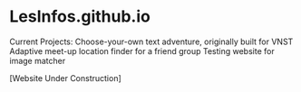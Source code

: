 # LesInfos.github.io
Current Projects:
  Choose-your-own text adventure, originally built for VNST
  Adaptive meet-up location finder for a friend group
  Testing website for image matcher



[Website Under Construction]
